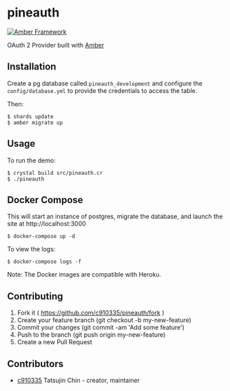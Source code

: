 # pineauth

[![Amber Framework](https://img.shields.io/badge/using-amber%20framework-orange.svg)](https://github.com/c910335/pineauth)

OAuth 2 Provider built with [Amber](https://github.com/amber-crystal/amber)

## Installation

Create a pg database called `pineauth_development` and configure the
`config/database.yml` to provide the credentials to access the table.

Then:

```shellsession
$ shards update
$ amber migrate up
```

## Usage

To run the demo:

```shellsession
$ crystal build src/pineauth.cr
$ ./pineauth
```

## Docker Compose

This will start an instance of postgres, migrate the database,
and launch the site at http://localhost:3000

```shellsession
$ docker-compose up -d
```

To view the logs:

```shellsession
$ docker-compose logs -f
```

Note: The Docker images are compatible with Heroku.

## Contributing

1. Fork it ( https://github.com/c910335/pineauth/fork )
2. Create your feature branch (git checkout -b my-new-feature)
3. Commit your changes (git commit -am 'Add some feature')
4. Push to the branch (git push origin my-new-feature)
5. Create a new Pull Request

## Contributors

- [c910335](https://github.com/c910335) Tatsujin Chin - creator, maintainer
